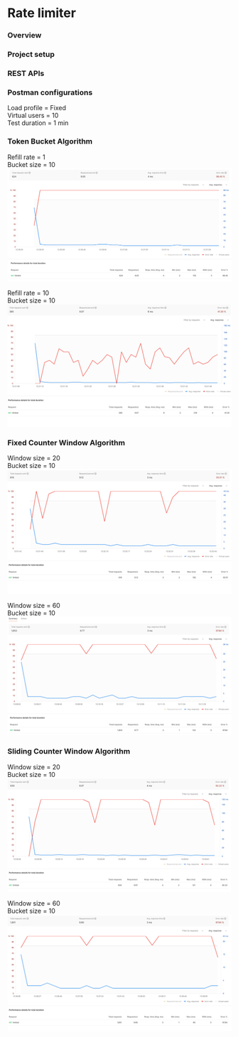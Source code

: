 # Rate limiter 

### Overview

### Project setup 

### REST APIs

### Postman configurations
Load profile = Fixed \
Virtual users = 10 \
Test duration = 1 min

### Token Bucket Algorithm
Refill rate = 1 \
Bucket size = 10
![img.png](src/main/resources/images/tba_1_10.png)

Refill rate = 10 \
Bucket size = 10
![img.png](src/main/resources/images/tba_10_10.png)

### Fixed Counter Window Algorithm
Window size = 20 \
Bucket size = 10
![img.png](src/main/resources/images/fcwa_20_10.png)

Window size = 60 \
Bucket size = 10
![img.png](src/main/resources/images/fcwa_60_10.png)

### Sliding Counter Window Algorithm
Window size = 20 \
Bucket size = 10 
![img_1.png](src/main/resources/images/scwa_20_10.png)

Window size = 60 \
Bucket size = 10 
![img.png](src/main/resources/images/scwa_60_10.png)
